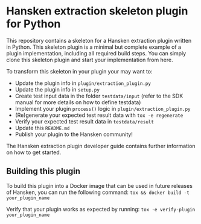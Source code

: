 # Hansken extraction skeleton plugin for Python

This repository contains a skeleton for a Hansken extraction plugin written in Python.
This skeleton plugin is a minimal but complete example of a plugin implementation,
including all required build steps.
You can simply clone this skeleton plugin and start your implementation from here.

To transform this skeleton in your plugin your may want to:

* Update the plugin info in `plugin/extraction_plugin.py`
* Update the plugin info in `setup.py`
* Create test input data in the folder `testdata/input`
  (refer to the SDK manual for more details on how to define testdata)
* Implement your plugin `process()` logic in `plugin/extraction_plugin.py`
* (Re)generate your expected test result data with `tox -e regenerate`
* Verify your expected test result data in `testdata/result`
* Update this `README.md`
* Publish your plugin to the Hansken community!

The Hansken extraction plugin developer guide contains further information on how to get started.


## Building this plugin

To build this plugin into a Docker image that can be used in future releases
of Hansken, you can run the following command:
  `tox && docker build -t your_plugin_name`

Verify that your plugin works as expected by running:
  `tox -e verify-plugin your_plugin_name`
